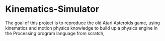 # Kinematics-Simulator

The goal of this project is to reproduce the old Atari Asteroids game, using kinematics and motion physics knowledge to build up a physics engine in the 
Processing program language from scratch,
